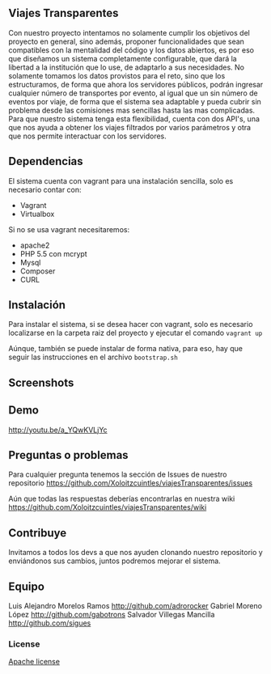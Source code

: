 ## Viajes Transparentes

Con nuestro proyecto intentamos no solamente cumplir los objetivos del proyecto en general, sino además, proponer funcionalidades que sean compatibles con la mentalidad del código y los datos abiertos, es por eso que diseñamos un sistema completamente configurable, que dará la libertad a la institución que lo use, de adaptarlo a sus necesidades.
No solamente tomamos los datos provistos para el reto, sino que los estructuramos, de forma que ahora los servidores públicos, podrán ingresar cualquier número de transportes por evento, al igual que un sin número de eventos por viaje, de forma que el sistema sea adaptable y pueda cubrir sin problema desde las comisiones mas sencillas hasta las mas complicadas. 
Para que nuestro sistema tenga esta flexibilidad, cuenta con dos API's, una que nos ayuda a obtener los viajes filtrados por varios parámetros y otra que nos permite interactuar con los servidores.

## Dependencias
El sistema cuenta con vagrant para una instalación sencilla, solo es necesario contar con:
- Vagrant
- Virtualbox

Si no se usa vagrant necesitaremos:
- apache2
- PHP 5.5 con mcrypt
- Mysql 
- Composer
- CURL

## Instalación
Para instalar el sistema, si se desea hacer con vagrant, solo es necesario localizarse en la carpeta raiz del proyecto y ejecutar el comando
`vagrant up`

Aúnque, también se puede instalar de forma nativa, para eso, hay que seguir las instrucciones en el archivo `bootstrap.sh`

## Screenshots


## Demo

http://youtu.be/a_YQwKVLjYc

## Preguntas o problemas

Para cualquier pregunta tenemos la sección de Issues de nuestro repositorio
https://github.com/Xoloitzcuintles/viajesTransparentes/issues

Aún que todas las respuestas deberías encontrarlas en nuestra wiki
https://github.com/Xoloitzcuintles/viajesTransparentes/wiki

## Contribuye

Invitamos a todos los devs a que nos ayuden clonando nuestro repositorio y enviándonos sus cambios, juntos podremos mejorar el sistema.

## Equipo

Luis Alejandro Morelos Ramos http://github.com/adrorocker
Gabriel Moreno López http://github.com/gabotrons
Salvador Villegas Mancilla http://github.com/sigues

### License

[Apache license](http://www.apache.org/licenses/)
